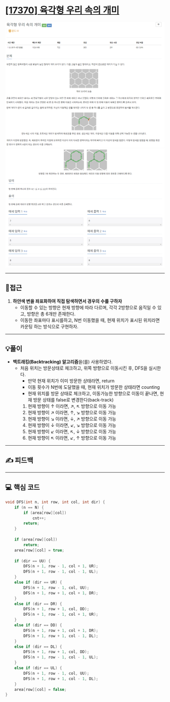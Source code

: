 # [[17370] 육각형 우리 속의 개미](https://www.acmicpc.net/problem/17370)

![](imgs/1.PNG)
![](imgs/2.PNG)
___
## 🤔접근
1. <b>하얀색 변을 좌표화하여 직접 탐색하면서 경우의 수를 구하자</b>
	- 이동할 수 있는 방향은 현재 방향에 따라 다르며, 각각 2방향으로 움직일 수 있고, 방향은 총 6개만 존재한다.
	- 이동한 좌표마다 표시를하고, N번 이동했을 때, 현재 위치가 표시된 위치라면 카운팅 하는 방식으로 구현하자.
___
## 💡풀이
- <b>백트래킹(Backtracking) 알고리즘</b>을(를) 사용하였다.
	- 처음 위치는 방문상태로 체크하고, 위쪽 방향으로 이동시킨 후, DFS을 실시한다.
		- 만약 현재 위치가 이미 방문한 상태라면, return
		- 이동 횟수가 N번에 도달했을 때, 현재 위치가 방문한 상태라면 counting
		- 현재 위치를 방문 상태로 체크하고, 이동가능한 방향으로 이동이 끝나면, 현재 방문 상태를 false로 변경한다(back-track)
		1. 현재 방향이 ↑ 이라면, ↗, ↖ 방향으로 이동 가능
		2. 현재 방향이 ↗ 이라면, ↑, ↘ 방향으로 이동 가능
		3. 현재 방향이 ↘ 이라면, ↓, ↗ 방향으로 이동 가능
		4. 현재 방향이 ↓ 이라면, ↙, ↘ 방향으로 이동 가능
		5. 현재 방향이 ↙ 이라면, ↖, ↓ 방향으로 이동 가능
		6. 현재 방향이 ↖ 이라면, ↙, ↑ 방향으로 이동 가능
___
## ✍ 피드백
___
## 💻 핵심 코드
```c++
void DFS(int n, int row, int col, int dir) {
	if (n == N) {
		if (area[row][col])
			cnt++;
		return;
	}

	if (area[row][col])
		return;
	area[row][col] = true;

	if (dir == UU) {
		DFS(n + 1, row - 1, col + 1, UR);
		DFS(n + 1, row - 1, col - 1, UL);
	}
	else if (dir == UR) {
		DFS(n + 1, row - 1, col, UU);
		DFS(n + 1, row + 1, col + 1, DR);
	}
	else if (dir == DR) {
		DFS(n + 1, row + 1, col, DD);
		DFS(n + 1, row - 1, col + 1, UR);
	}
	else if (dir == DD) {
		DFS(n + 1, row + 1, col + 1, DR);
		DFS(n + 1, row + 1, col - 1, DL);
	}
	else if (dir == DL) {
		DFS(n + 1, row + 1, col, DD);
		DFS(n + 1, row - 1, col - 1, UL);
	}
	else if (dir == UL) {
		DFS(n + 1, row - 1, col, UU);
		DFS(n + 1, row + 1, col - 1, DL);
	}
	area[row][col] = false;
}
```